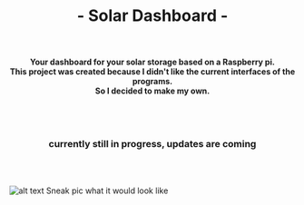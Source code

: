 <h1 align="center">- Solar Dashboard -</h1><br>

<h4 align="center">Your dashboard for your solar storage based on a Raspberry pi. <br>This project was created because I didn't like the current interfaces of the programs.<br> So I decided to make my own.</h4> <br><br> 

<h3 align="center">currently still in progress, updates are coming </h3> <br><br> 

![alt text](https://github.com/ChRIisS97/Solar-Dashboard/blob/master/Top%20View.png)
Sneak pic what it would look like 
